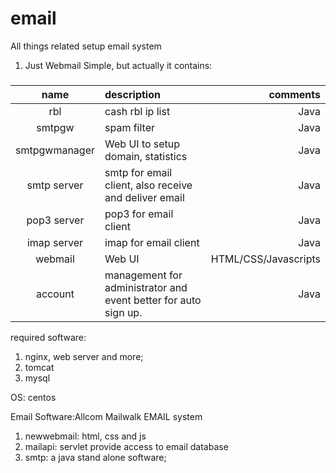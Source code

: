 # email
All things related setup email system
1. Just Webmail
Simple, but actually it contains:
###
| name | description |comments|
|:------:|:------|-------:|
| rbl | cash rbl ip list |Java     |
| smtpgw | spam filter |Java     |
| smtpgwmanager | Web UI to setup domain, statistics |Java     |
| smtp server| smtp for email client, also receive and deliver email|Java|
| pop3 server| pop3 for email client|Java|
| imap server| imap for email client|Java|
| webmail | Web UI | HTML/CSS/Javascripts|
| account |management for administrator and event better for auto sign up.|Java|

required software:
1. nginx, web server and more;
2. tomcat
3. mysql

OS: 
centos

Email Software:Allcom Mailwalk EMAIL system
1. newwebmail: html, css and js
2. mailapi: servlet provide access to email database
3. smtp: a java stand alone software;
